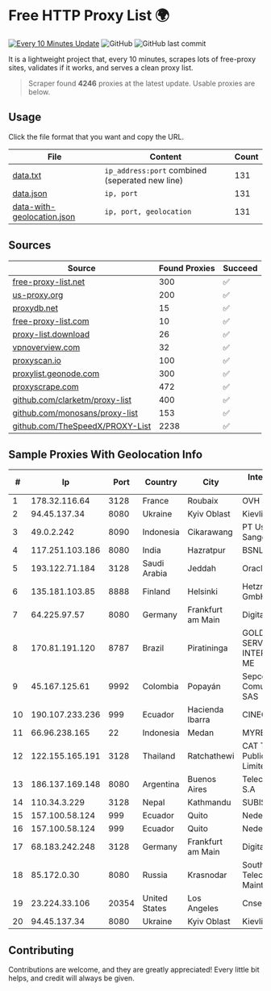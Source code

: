 
# Free HTTP Proxy List 🌍

[![Every 10 Minutes Update](https://github.com/mertguvencli/http-proxy-list/actions/workflows/main.yml/badge.svg?branch=main)](https://github.com/mertguvencli/http-proxy-list/actions/workflows/main.yml)
![GitHub](https://img.shields.io/github/license/mertguvencli/http-proxy-list)
![GitHub last commit](https://img.shields.io/github/last-commit/mertguvencli/http-proxy-list)

It is a lightweight project that, every 10 minutes, scrapes lots of free-proxy sites, validates if it works, and serves a clean proxy list.


> Scraper found **4246** proxies at the latest update. Usable proxies are below.

## Usage

Click the file format that you want and copy the URL.


|File|Content|Count|
|----|-------|-----|
|[data.txt](https://raw.githubusercontent.com/mertguvencli/http-proxy-list/main/proxy-list/data.txt)|`ip_address:port` combined (seperated new line)|131|
|[data.json](https://raw.githubusercontent.com/mertguvencli/http-proxy-list/main/proxy-list/data.json)|`ip, port`|131|
|[data-with-geolocation.json](https://raw.githubusercontent.com/mertguvencli/http-proxy-list/main/proxy-list/data-with-geolocation.json)|`ip, port, geolocation`|131|

## Sources

|Source|Found Proxies|Succeed|
|------|-------------|-------|
|[free-proxy-list.net](https://free-proxy-list.net)|300|✅|
|[us-proxy.org](https://www.us-proxy.org)|200|✅|
|[proxydb.net](http://proxydb.net)|15|✅|
|[free-proxy-list.com](https://free-proxy-list.com/?page=&port=&type%5B%5D=http&type%5B%5D=https&up_time=0&search=Search)|10|✅|
|[proxy-list.download](https://www.proxy-list.download/HTTP)|26|✅|
|[vpnoverview.com](https://vpnoverview.com/privacy/anonymous-browsing/free-proxy-servers)|32|✅|
|[proxyscan.io](https://www.proxyscan.io)|100|✅|
|[proxylist.geonode.com](https://proxylist.geonode.com/api/proxy-list?limit=300&page=1&sort_by=lastChecked&sort_type=desc&protocols=http,https)|300|✅|
|[proxyscrape.com](https://api.proxyscrape.com/v2/?request=displayproxies&protocol=http&timeout=10000&country=all&ssl=all&anonymity=all)|472|✅|
|[github.com/clarketm/proxy-list](https://raw.githubusercontent.com/clarketm/proxy-list/master/proxy-list-raw.txt)|400|✅|
|[github.com/monosans/proxy-list](https://raw.githubusercontent.com/monosans/proxy-list/main/proxies/http.txt)|153|✅|
|[github.com/TheSpeedX/PROXY-List](https://raw.githubusercontent.com/TheSpeedX/PROXY-List/master/http.txt)|2238|✅|


## Sample Proxies With Geolocation Info

|#|Ip|Port|Country|City|Internet Service Provider|
|-|--|----|-------|----|-------------------------|
|1|178.32.116.64|3128|France|Roubaix|OVH SAS|
|2|94.45.137.34|8080|Ukraine|Kyiv Oblast|Kievline LLC|
|3|49.0.2.242|8090|Indonesia|Cikarawang|PT Usaha Adi Sanggoro|
|4|117.251.103.186|8080|India|Hazratpur|BSNL Internet|
|5|193.122.71.184|3128|Saudi Arabia|Jeddah|Oracle Corporation|
|6|135.181.103.85|8888|Finland|Helsinki|Hetzner Online GmbH|
|7|64.225.97.57|8080|Germany|Frankfurt am Main|DigitalOcean, LLC|
|8|170.81.191.120|8787|Brazil|Piratininga|GOLD PRINT SERVIÇOS DE INTERNET LTDA-ME|
|9|45.167.125.61|9992|Colombia|Popayán|Sepcom Comunicaciones SAS|
|10|190.107.233.236|999|Ecuador|Hacienda Ibarra|CINECABLE TV|
|11|66.96.238.165|22|Indonesia|Medan|MYREPUBLIC|
|12|122.155.165.191|3128|Thailand|Ratchathewi|CAT Telecom Public Company Limited|
|13|186.137.169.148|8080|Argentina|Buenos Aires|Telecom Argentina S.A|
|14|110.34.3.229|3128|Nepal|Kathmandu|SUBISU C7|
|15|157.100.58.124|999|Ecuador|Quito|Nedetel S.A.|
|16|157.100.58.124|999|Ecuador|Quito|Nedetel S.A.|
|17|68.183.242.248|3128|Germany|Frankfurt am Main|DigitalOcean, LLC|
|18|85.172.0.30|8080|Russia|Krasnodar|Southen Telecommunication Maintainer|
|19|23.224.33.106|20354|United States|Los Angeles|Cnservers LLC|
|20|94.45.137.34|8080|Ukraine|Kyiv Oblast|Kievline LLC|



## Contributing

Contributions are welcome, and they are greatly appreciated! Every
little bit helps, and credit will always be given.

